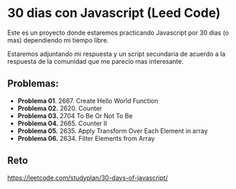 # 30 dias con Javascript (Leed Code)

Este es un proyecto donde estaremos practicando Javascript por 30 dias (o mas) dependiendo mi tiempo libre.

Estaremos adjuntando mi respuesta y un script secundaria de acuerdo a la respuesta de la comunidad que me parecio mas interesante.


## Problemas:

- **Problema 01**. 2667. Create Hello World Function
- **Problema 02.** 2620. Counter
- **Problema 03.** 2704 To Be Or Not To Be
- **Problema 04.** 2665. Counter II
- **Problema 05.** 2635. Apply Transform Over Each Element in array
- **Problema 06.** 2634. Filter Elements from Array

## Reto

https://leetcode.com/studyplan/30-days-of-javascript/

